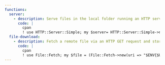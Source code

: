 ```yaml
---
functions:
  server:
    - description: Serve files in the local folder running an HTTP server on port 8080. Install the dependency via `cpan HTTP::Server::Simple`.
      code: |
        cpan
        ! use HTTP::Server::Simple; my $server= HTTP::Server::Simple->new(); $server->run();
  file-download:
    - description: Fetch a remote file via an HTTP GET request and store it in `PWD`.
      code: |
        cpan
        ! use File::Fetch; my $file = (File::Fetch->new(uri => "$ENV{$URL}"))->fetch();
---
```

